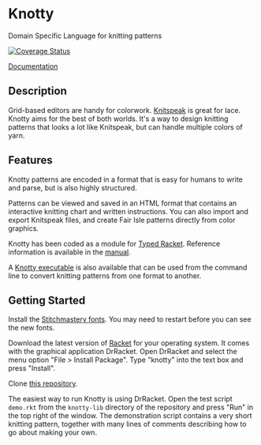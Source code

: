 # Knotty

Domain Specific Language for knitting patterns

[![Coverage Status](https://coveralls.io/repos/github/t0mpr1c3/knotty/badge.svg?branch=main)](https://coveralls.io/github/t0mpr1c3/knotty?branch=main)

[Documentation](https://t0mpr1c3.github.io/knotty/index.html)

## Description

Grid-based editors are handy for colorwork.
[Knitspeak](https://stitch-maps.com/about/knitspeak/) is great for lace.
Knotty aims for the best of both worlds. It's a way to design knitting patterns
that looks a lot like Knitspeak, but can handle multiple colors of yarn.

## Features

Knotty patterns are encoded in a format that is easy for humans to write and parse,
but is also highly structured.

Patterns can be viewed and saved in an HTML format that contains an interactive
knitting chart and written instructions. You can also import and export Knitspeak
files, and create Fair Isle patterns directly from color graphics.

Knotty has been coded as a module for
[Typed Racket](https://docs.racket-lang.org/ts-guide/). Reference information
is available in the [manual](https://t0mpr1c3.github.io/knotty/index.html).

A [Knotty executable](https://github.com/t0mpr1c3/knotty/releases) is also
available that can be used from the command line to convert knitting patterns from
one format to another.

## Getting Started

Install the [Stitchmastery fonts](https://stitchmastery.com/fonts/). You may
need to restart before you can see the new fonts.

Download the latest version of [Racket](https://download.racket-lang.org/)
for your operating system. It comes with the graphical application DrRacket.
Open DrRacket and select the menu option "File > Install Package". Type
"knotty" into the text box and press "Install".

Clone [this repository](https://github.com/t0mpr1c3/knotty).

The easiest way to run Knotty is using DrRacket. Open the test script `demo.rkt`
from the `knotty-lib` directory of the repository and press "Run" in the top right
of the window. The demonstration script contains a very short knitting pattern,
together with many lines of comments describing how to go about making your own.
